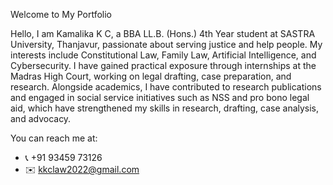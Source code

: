 Welcome to My Portfolio

Hello,
I am Kamalika K C, a BBA LL.B. (Hons.) 4th Year student at SASTRA University, Thanjavur, passionate about serving justice and help people.
My interests include Constitutional Law, Family Law, Artificial Intelligence, and Cybersecurity. I have gained practical exposure through internships at the Madras High Court, working on legal drafting, case preparation, and research. Alongside academics, I have contributed to research publications and engaged in social service initiatives such as NSS and pro bono legal aid, which have strengthened my skills in research, drafting, case analysis, and advocacy.

You can reach me at:
- 📞 +91 93459 73126
- ✉️ kkclaw2022@gmail.com
